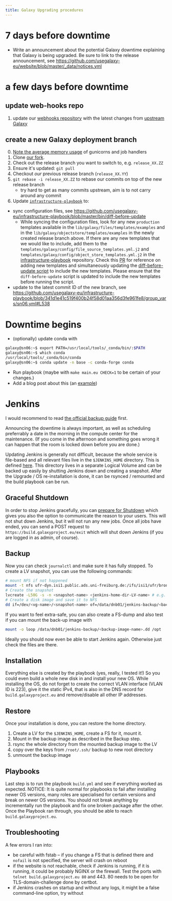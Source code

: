 ```yaml
---
title: Galaxy Upgrading procedures
---
```


# 7 days before downtime

- Write an announcement about the potential Galaxy downtime explaining that Galaxy is being upgraded. Be sure to link to the release announcement, see https://github.com/usegalaxy-eu/website/blob/master/_data/notices.yml

# a few days before downtime

## update web-hooks repo

1. update our [webhooks repository](https://github.com/usegalaxy-eu/galaxy-webhooks) with the latest changes from [upstream Galaxy](https://github.com/galaxyproject/galaxy/tree/dev/config/plugins/webhooks)

## create a new Galaxy deployment branch

0. [Note the average memory usage](https://github.com/usegalaxy-eu/operations/blob/dce7ce8ebfc433d0b76d337b4e4d3cd85f89f138/procmgmt.md?plain=1#L96) of gunicorns and job handlers
1. Clone [our fork](https://github.com/usegalaxy-eu/galaxy/).
2. Check out the release branch you want to switch to, e.g. `release_XX.ZZ`
3. Ensure it's updated: `git pull`
4. Checkout _our_ previous release branch (`release_XX.YY`)
5. `git rebase -i release_XX.ZZ` to rebase our commits on top of the new release branch
   - try hard to get as many commits upstream, aim is to not carry around any commit
6. Update [`infrastructure-playbook`](https://github.com/usegalaxy-eu/infrastructure-playbook/) to:

- sync configuration files, see https://github.com/usegalaxy-eu/infrastructure-playbook/blob/master/bin/diff-before-update
  - While syncing the configuration files, look for any new `production` templates available in the `lib/galaxy/files/templates/examples` and in the `lib/galaxy/objectstore/templates/examples` in the newly created release branch above. If there are any new templates that we would like to include, add them to the `templates/galaxy/config/file_source_templates.yml.j2` and `templates/galaxy/config/object_store_templates.yml.j2` in the [infrastructure-playbook](https://github.com/usegalaxy-eu/infrastructure-playbook) repository. Check this [PR](https://github.com/usegalaxy-eu/infrastructure-playbook/pull/1225/commits/bb01c94ca30589914217ea6cfb6941bdce6273fc) for reference on adding new templates and simultaneously updating the [diff-before-update script](https://github.com/usegalaxy-eu/infrastructure-playbook/blob/master/bin/diff-before-update) to include the new templates. Please ensure that the `diff-before-update` script is updated to include the new templates before running the script.
- update to the latest commit ID of the new branch, see https://github.com/usegalaxy-eu/infrastructure-playbook/blob/341d1e41c519f400b24f58d01aa356d3fe961fe8/group_vars/sn06.yml#L538

# Downtime begins

- (optionally) update conda with

```bash
galaxy@sn06:~$ export PATH=/usr/local/tools/_conda/bin/:$PATH
galaxy@sn06:~$ which conda
/usr/local/tools/_conda/bin/conda
galaxy@sn06:~$ conda update -n base -c conda-forge conda
```

- Run playbook (maybe with `make main.eu CHECK=1` to be certain of your changes.)
- Add a blog post about this (an [example](https://github.com/usegalaxy-eu/galaxy-freiburg/pull/82))

# Jenkins

I would recommend to read [the official backup guide](https://www.jenkins.io/doc/book/system-administration/backing-up/) first.

Announcing the downtime is always important, as well as scheduling preferrably a date in the morning in the compute center for the maintenance. (If you come in the afternoon and something goes wrong it can happen that the room is locked down before you are done.)

Updating Jenkins is generally not difficult, because the whole service is file-based and all relevant files live in the `$JENKINS_HOME` directory. This is defined [here](https://github.com/usegalaxy-eu/infrastructure-playbook/blob/25ddd20a643c33234712ae40641cc29b0fab731d/group_vars/build.yml#L3). This directory lives in a separate Logical Volume and can be backed up easily by shutting Jenkins down and creating a snapshot. After the Upgrade / OS re-installation is done, it can be rsynced / remounted and the build playbook can be run.

## Graceful Shutdown

In order to stop Jenkins gracefully, you can [prepare for Shutdown](https://build.galaxyproject.eu/manage/prepareShutdown) which gives you also the option to communicate the reason to your users. This will not shut down Jenkins, but it will not run any new jobs. Once all jobs have ended, you can send a POST request to `https://build.galaxyproject.eu/exit` which will shut down Jenkins (if you are logged in as admin, of course).

## Backup

Now you can check `journalctl` and make sure it has fully stopped. To create a LV snapshot, you can use the following commands:

```sh
# mount NFS if not happened
mount -t nfs ufr-dyn.isi1.public.ads.uni-freiburg.de:/ifs/isi1/ufr/bronze/nfs/denbi/ /data/dnb01
# Create the snapshot
lvcreate -L50G -s -n <snapshot-name> <jenkins-home-dir-LV-name> # e.g. /dev/rl/jenkins-home
# Create a disk image and save it to NFS
dd if=/dev/<vg-name>/<snapshot-name> of=/data/dnb01/jenkins-backup/<backup-image-name>.dd
```

If you want to feel extra-safe, you can also create a FS-dump and also test if you can mount the back-up image with

```sh
mount -o loop /data/dnb01/jenkins-backup/<backup-image-name>.dd /opt
```

Ideally you should now even be able to start Jenkins again. Otherwise just check the files are there.

## Installation

Everything else is created by the playbook (yes, really, I tested it!)
So you could even build a whole new disk in and install your new OS.
While installing the OS, do not forget to create the correct VLAN interface (VLAN ID is 223), give it the static IPv4, that is also in the DNS record for `build.galaxyproject.eu` and remove/disable all other IP addresses.

## Restore

Once your installation is done, you can restore the home directory.

1. Create a LV for the `$JENKINS_HOME`, create a FS for it, mount it.
2. Mount in the backup image as described in the Backup step.
3. rsync the whole directory from the mounted backup image to the LV
4. copy over the keys from `/root/.ssh/` backup to new root directory
5. unmount the backup image

## Playbooks

Last step is to run the playbook `build.yml` and see if everything worked as expected.
NOTICE: It is quite normal for playbooks to fail after installing newer OS versions, many roles are specialised for certain versions and break on newer OS versions.
You should not break anything by incrementally run the playbook and fix one broken package after the other.
Once the Playbook ran through, you should be able to reach `build.galaxyproject.eu`.

## Troubleshooting

A few errors I ran into:

- be careful with fstab – if you change a FS that is defined there and `nofail` is not specified, the server will crash on reboot
- if the website is not reachable, check if Jenkins is running, if it is running, it could be probably NGINX or the firewall. Test the ports with `telnet build.galaxyproject.eu 80` and 443. 80 needs to be open for TLS-domain-challenge done by certbot.
- if Jenkins crashes on startup and without any logs, it might be a false command-line option, try without
